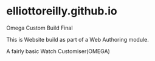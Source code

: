 # elliottoreilly.github.io
Omega Custom Build Final

This is Website build as part of a Web Authoring module. 

A fairly basic Watch Customiser(OMEGA)
